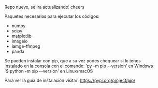 Repo nuevo, se ira actualizando! cheers

Paquetes necesarios para ejecutar los códigos:
- numpy
- scipy
- matplotlib
- imageio
- iamge-ffmpeg
- panda

Se pueden instalar con pip, que a su vez podes chequear si lo tenes instalado en la consola con el comando:
'py -m pip --version' en Windows
'$ python -m pip --version' en Linux/macOS

Para ver la guia de instalación visitar: https://pypi.org/project/pip/
